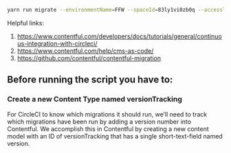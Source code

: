 ```bash
yarn run migrate --environmentName=FFW --spaceId=83ly1vi0zb0q --accessToken=CFPAT-token
```
Helpful links:
1. https://www.contentful.com/developers/docs/tutorials/general/continuous-integration-with-circleci/
2. https://www.contentful.com/help/cms-as-code/
3. https://github.com/contentful/contentful-migration

## **Before running the script you have to:**

### **Create a new Content Type named versionTracking**

For CircleCI to know which migrations it should run, we’ll need to track which migrations have been run by adding a version number into Contentful. We accomplish this in Contentful by creating a new content model with an ID of versionTracking that has a single short-text-field named version.